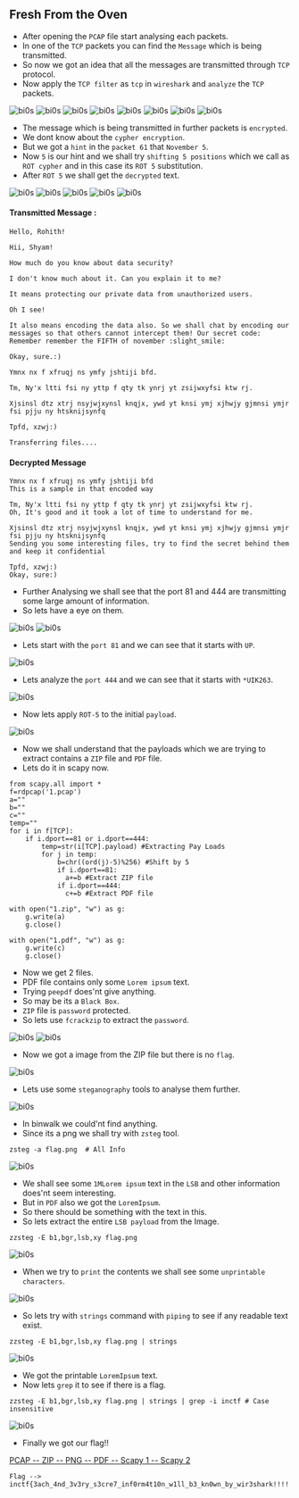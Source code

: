 ## Fresh From the Oven

- After opening the `PCAP` file start analysing each packets.
- In one of the `TCP` packets you can find the `Message` which is being transmitted.
- So now we got an idea that all the messages are transmitted through `TCP` protocol.
- Now apply the `TCP filter` as `tcp` in `wireshark` and `analyze` the `TCP` packets.

![bi0s](https://github.com/a3X3k/Bi0s/blob/master/Forensics/Scapy/Assets/1.png?raw=true)
![bi0s](https://github.com/a3X3k/Bi0s/blob/master/Forensics/Scapy/Assets/2.png?raw=true)
![bi0s](https://github.com/a3X3k/Bi0s/blob/master/Forensics/Scapy/Assets/3.png?raw=true)
![bi0s](https://github.com/a3X3k/Bi0s/blob/master/Forensics/Scapy/Assets/4.png?raw=true)
![bi0s](https://github.com/a3X3k/Bi0s/blob/master/Forensics/Scapy/Assets/5.png?raw=true)
![bi0s](https://github.com/a3X3k/Bi0s/blob/master/Forensics/Scapy/Assets/6.png?raw=true)
![bi0s](https://github.com/a3X3k/Bi0s/blob/master/Forensics/Scapy/Assets/7.png?raw=true)
![bi0s](https://github.com/a3X3k/Bi0s/blob/master/Forensics/Scapy/Assets/8.png?raw=true)

- The message which is being transmitted in further packets is `encrypted`. 
- We dont know about the `cypher encryption`.
- But we got a `hint` in the `packet 61` that `November 5`.
- Now `5` is our hint and we shall try `shifting 5 positions` which we call as `ROT cypher` and in this case its `ROT 5` substitution.
- After `ROT 5` we shall get the `decrypted` text.

![bi0s](https://github.com/a3X3k/Bi0s/blob/master/Forensics/Scapy/Assets/9.png?raw=true)
![bi0s](https://github.com/a3X3k/Bi0s/blob/master/Forensics/Scapy/Assets/10.png?raw=true)
![bi0s](https://github.com/a3X3k/Bi0s/blob/master/Forensics/Scapy/Assets/11.png?raw=true)
![bi0s](https://github.com/a3X3k/Bi0s/blob/master/Forensics/Scapy/Assets/12.png?raw=true)
![bi0s](https://github.com/a3X3k/Bi0s/blob/master/Forensics/Scapy/Assets/13.png?raw=true)

#### Transmitted Message :
```
Hello, Rohith!

Hii, Shyam!

How much do you know about data security?

I don't know much about it. Can you explain it to me?

It means protecting our private data from unauthorized users.

Oh I see!

It also means encoding the data also. So we shall chat by encoding our messages so that others cannot intercept them! Our secret code: Remember remember the FIFTH of november :slight_smile:

Okay, sure.:)

Ymnx nx f xfruqj ns ymfy jshtiji bfd.

Tm, Ny'x ltti fsi ny yttp f qty tk ynrj yt zsijwxyfsi ktw rj.

Xjsinsl dtz xtrj nsyjwjxynsl knqjx, ywd yt knsi ymj xjhwjy gjmnsi ymjr fsi pjju ny htsknijsynfq

Tpfd, xzwj:)

Transferring files....
```

#### Decrypted Message

```
Ymnx nx f xfruqj ns ymfy jshtiji bfd
This is a sample in that encoded way

Tm, Ny'x ltti fsi ny yttp f qty tk ynrj yt zsijwxyfsi ktw rj.
Oh, It's good and it took a lot of time to understand for me.

Xjsinsl dtz xtrj nsyjwjxynsl knqjx, ywd yt knsi ymj xjhwjy gjmnsi ymjr fsi pjju ny htsknijsynfq
Sending you some interesting files, try to find the secret behind them and keep it confidential

Tpfd, xzwj:)
Okay, sure:)
```

- Further Analysing we shall see that the port 81 and 444 are transmitting some large amount of information.
-  So lets have a eye on them.

![bi0s](https://github.com/a3X3k/Bi0s/blob/master/Forensics/Scapy/Assets/22.png?raw=true)
![bi0s](https://github.com/a3X3k/Bi0s/blob/master/Forensics/Scapy/Assets/23.png?raw=true)

- Lets start with the `port 81` and we can see that it starts with `UP`.

![bi0s](https://github.com/a3X3k/Bi0s/blob/master/Forensics/Scapy/Assets/24.png?raw=true)

- Lets analyze the `port 444` and we can see that it starts with `*UIK263`.

![bi0s](https://github.com/a3X3k/Bi0s/blob/master/Forensics/Scapy/Assets/25.png?raw=true)

- Now lets apply `ROT-5` to the initial `payload`.

![bi0s](https://github.com/a3X3k/Bi0s/blob/master/Forensics/Scapy/Assets/26.png?raw=true)

- Now we shall understand that the payloads which we are trying to extract contains a `ZIP` file and `PDF` file.
- Lets do it in scapy now.

```
from scapy.all import *
f=rdpcap('1.pcap')
a=""
b=""
c=""
temp=""
for i in f[TCP]:
    if i.dport==81 or i.dport==444:
        temp=str(i[TCP].payload) #Extracting Pay Loads
        for j in temp:
            b=chr((ord(j)-5)%256) #Shift by 5
            if i.dport==81:
              a+=b #Extract ZIP file
            if i.dport==444:
              c+=b #Extract PDF file
    
with open("1.zip", "w") as g:
    g.write(a)
    g.close()

with open("1.pdf", "w") as g:
    g.write(c)
    g.close()
```

- Now we get 2 files.
- PDF file contains only some `Lorem ipsum` text.
- Trying `peepdf` does'nt give anything.
- So may be its a `Black Box`.
- `ZIP` file is `password` protected.
- So lets use `fcrackzip` to extract the `password`.

![bi0s](https://github.com/a3X3k/Bi0s/blob/master/Forensics/Scapy/Assets/14.png?raw=true)
![bi0s](https://github.com/a3X3k/Bi0s/blob/master/Forensics/Scapy/Assets/15.png?raw=true)

- Now we got a image from the ZIP file but there is no `flag`.

![bi0s](https://github.com/a3X3k/Bi0s/blob/master/Forensics/Scapy/Assets/flag.png?raw=true)

- Lets use some `steganography` tools to analyse them further. 

![bi0s](https://github.com/a3X3k/Bi0s/blob/master/Forensics/Scapy/Assets/16.png?raw=true)

- In binwalk we could'nt find anything.
- Since its a png we shall try with `zsteg` tool.

```
zsteg -a flag.png  # All Info
```

![bi0s](https://github.com/a3X3k/Bi0s/blob/master/Forensics/Scapy/Assets/17.png?raw=true)

- We shall see some `1MLorem ipsum` text in the `LSB` and other information does'nt seem interesting.
- But in `PDF` also we got the `LoremIpsum`.
- So there should be something with the text in this.
- So lets extract the entire `LSB payload` from the Image.

```
zzsteg -E b1,bgr,lsb,xy flag.png
```

![bi0s](https://github.com/a3X3k/Bi0s/blob/master/Forensics/Scapy/Assets/18.png?raw=true)

- When we try to `print` the contents we shall see some `unprintable characters`.

![bi0s](https://github.com/a3X3k/Bi0s/blob/master/Forensics/Scapy/Assets/19.png?raw=true)

- So lets try with `strings` command with `piping` to see if any readable text exist.

```
zzsteg -E b1,bgr,lsb,xy flag.png | strings
```

![bi0s](https://github.com/a3X3k/Bi0s/blob/master/Forensics/Scapy/Assets/20.png?raw=true)

- We got the printable `LoremIpsum` text.
- Now lets `grep` it to see if there is a flag.

```
zzsteg -E b1,bgr,lsb,xy flag.png | strings | grep -i inctf # Case insensitive
```

![bi0s](https://github.com/a3X3k/Bi0s/blob/master/Forensics/Scapy/Assets/21.png?raw=true)

- Finally we got our flag!!

[PCAP -- ](https://github.com/a3X3k/Bi0s/blob/master/Forensics/Scapy/Assets/1.pcap)
[ZIP -- ](https://github.com/a3X3k/Bi0s/blob/master/Forensics/Scapy/Assets/1.zip)
[PNG -- ](https://github.com/a3X3k/Bi0s/blob/master/Forensics/Scapy/Assets/flag.png)
[PDF -- ](https://github.com/a3X3k/Bi0s/blob/master/Forensics/Scapy/Assets/1.pdf)
[Scapy 1 -- ](https://github.com/a3X3k/Bi0s/blob/master/Forensics/Scapy/Assets/1.py)
[Scapy 2](https://github.com/a3X3k/Bi0s/blob/master/Forensics/Scapy/Assets/2.py)

```
Flag --> inctf{3ach_4nd_3v3ry_s3cre7_inf0rm4t10n_w1ll_b3_kn0wn_by_wir3shark!!!!!_:)}
```
